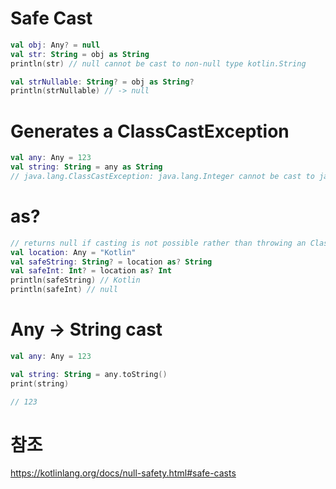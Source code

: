 # Safe Cast

```kotlin
val obj: Any? = null
val str: String = obj as String
println(str) // null cannot be cast to non-null type kotlin.String
```

```kotlin
val strNullable: String? = obj as String?
println(strNullable) // -> null
```

# Generates a ClassCastException

```kotlin
val any: Any = 123
val string: String = any as String
// java.lang.ClassCastException: java.lang.Integer cannot be cast to java.lang.String
```

# as?
```kotlin
// returns null if casting is not possible rather than throwing an ClassCastException.
val location: Any = "Kotlin"
val safeString: String? = location as? String
val safeInt: Int? = location as? Int
println(safeString) // Kotlin
println(safeInt) // null
```

# Any -> String cast
```kt
val any: Any = 123

val string: String = any.toString()
print(string)

// 123
```

# 참조 
https://kotlinlang.org/docs/null-safety.html#safe-casts